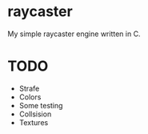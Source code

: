 # raycaster

My simple raycaster engine written in C.

# TODO

- Strafe
- Colors
- Some testing
- Collsision
- Textures
